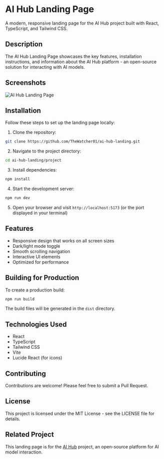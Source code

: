# AI Hub Landing Page

A modern, responsive landing page for the AI Hub project built with React, TypeScript, and Tailwind CSS.

## Description

The AI Hub Landing Page showcases the key features, installation instructions, and information about the AI Hub platform - an open-source solution for interacting with AI models.

## Screenshots

![AI Hub Landing Page](dist/assets/ai-hub_demo.png)

## Installation

Follow these steps to set up the landing page locally:

1. Clone the repository:

```bash
git clone https://github.com/TheWatcher01/ai-hub-landing.git
```

2. Navigate to the project directory:

```bash
cd ai-hub-landing/project
```

3. Install dependencies:

```bash
npm install
```

4. Start the development server:

```bash
npm run dev
```

5. Open your browser and visit `http://localhost:5173` (or the port displayed in your terminal)

## Features

- Responsive design that works on all screen sizes
- Dark/light mode toggle
- Smooth scrolling navigation
- Interactive UI elements
- Optimized for performance

## Building for Production

To create a production build:

```bash
npm run build
```

The build files will be generated in the `dist` directory.

## Technologies Used

- React
- TypeScript
- Tailwind CSS
- Vite
- Lucide React (for icons)

## Contributing

Contributions are welcome! Please feel free to submit a Pull Request.

## License

This project is licensed under the MIT License - see the LICENSE file for details.

## Related Project

This landing page is for the [AI Hub](https://github.com/TheWatcher01/ai-hub) project, an open-source platform for AI model interaction.
